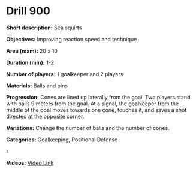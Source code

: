 # Drill 900

**Short description:**
Sea squirts

**Objectives:**
Improving reaction speed and technique

**Area (mxm):**
20 x 10

**Duration (min):**
1-2

**Number of players:**
1 goalkeeper and 2 players

**Materials:**
Balls and pins

**Progression:**
Cones are lined up laterally from the goal. Two players stand with balls 9 meters from the goal. At a signal, the goalkeeper from the middle of the goal moves towards one cone, touches it, and saves a shot directed at the opposite corner.

**Variations:**
Change the number of balls and the number of cones.

**Categories:**
Goalkeeping, Positional Defense

**:**


**Videos:**
[Video Link](https://www.youtube.com/embed/qA_pbQQXASE)

